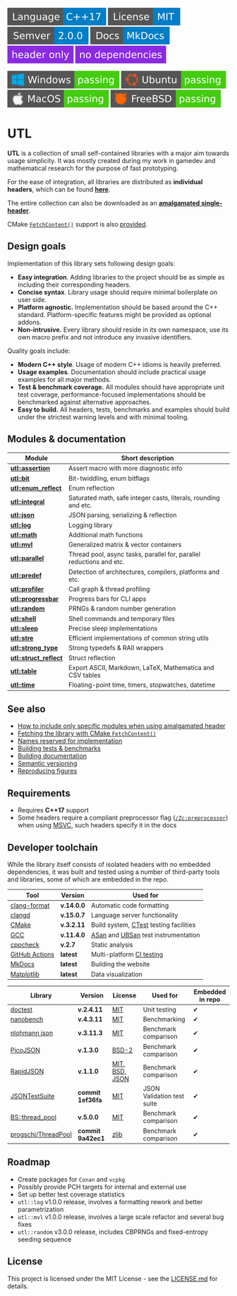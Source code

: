 [<img src ="images/badge_language_cpp_17.svg">](https://en.cppreference.com/w/cpp/17.html)
[<img src ="images/badge_license_mit.svg">](LICENSE.md)
[<img src ="images/badge_semver.svg">](guide_versioning.md)
[<img src ="images/badge_docs.svg">](https://dmitribogdanov.github.io/UTL/)
[<img src ="images/badge_header_only.svg">](https://en.wikipedia.org/wiki/Header-only)
[<img src ="images/badge_no_dependencies.svg">](https://github.com/DmitriBogdanov/UTL/tree/master/include/UTL)

[<img src ="images/badge_workflow_windows.svg">](https://github.com/DmitriBogdanov/UTL/actions/workflows/windows.yml)
[<img src ="images/badge_workflow_ubuntu.svg">](https://github.com/DmitriBogdanov/UTL/actions/workflows/ubuntu.yml)
[<img src ="images/badge_workflow_macos.svg">](https://github.com/DmitriBogdanov/UTL/actions/workflows/macos.yml)
[<img src ="images/badge_workflow_freebsd.svg">](https://github.com/DmitriBogdanov/UTL/actions/workflows/freebsd.yml)

# UTL

**UTL** is a collection of small self-contained libraries with a major aim towards usage simplicity. It was mostly created during my work in gamedev and mathematical research for the purpose of fast prototyping.

For the ease of integration, all libraries are distributed as **individual headers**, which can be found [**here**](../include/UTL).

The entire collection can also be downloaded as an [**amalgamated single-header**](../single_include/UTL.hpp).

CMake [`FetchContent()`](https://cmake.org/cmake/help/latest/module/FetchContent.html) support is also [provided](guide_fetching_library.md).

## Design goals

Implementation of this library sets following design goals:

* **Easy integration**. Adding libraries to the project should be as simple as including their corresponding headers.
* **Concise syntax**. Library usage should require minimal boilerplate on user side.
* **Platform agnostic.** Implementation should be based around the C++ standard. Platform-specific features might be provided as optional addons.
* **Non-intrusive.** Every library should reside in its own namespace, use its own macro prefix and not introduce any invasive identifiers.

Quality goals include:

* **Modern C++ style**. Usage of modern C++ idioms is heavily preferred.
* **Usage examples**. Documentation should include  practical usage examples for all major methods.
* **Test & benchmark coverage.** All modules should have appropriate unit test coverage, performance-focused implementations should be benchmarked against alternative approaches.
* **Easy to build.** All headers, tests, benchmarks and examples should build under the strictest warning levels and with minimal tooling.

## Modules & documentation

| Module                                              | Short description                                                    |
| --------------------------------------------------- | -------------------------------------------------------------------- |
| [**utl::assertion**](module_assertion.md)           | Assert macro with more diagnostic info                               |
| [**utl::bit**](module_bit.md)                       | Bit-twiddling, enum bitflags                                         |
| [**utl::enum_reflect**](module_enum_reflect.md)     | Enum reflection                                                      |
| [**utl::integral**](module_integral.md)             | Saturated math, safe integer casts, literals, rounding and etc.      |
| [**utl::json**](module_json.md)                     | JSON parsing, serializing & reflection                               |
| [**utl::log**](module_log.md)                       | Logging library                                                      |
| [**utl::math**](module_math.md)                     | Additional math functions                                            |
| [**utl::mvl**](module_mvl.md)                       | Generalized matrix & vector containers                               |
| [**utl::parallel**](module_parallel.md)             | Thread pool, async tasks, parallel for, parallel reductions and etc. |
| [**utl::predef**](module_predef.md)                 | Detection of architectures, compilers, platforms and etc.            |
| [**utl::profiler**](module_profiler.md)             | Call graph & thread profiling                                        |
| [**utl::progressbar**](module_progressbar.md)       | Progress bars for CLI apps                                           |
| [**utl::random**](module_random.md)                 | PRNGs & random number generation                                     |
| [**utl::shell**](module_shell.md)                   | Shell commands and temporary files                                   |
| [**utl::sleep**](module_sleep.md)                   | Precise sleep implementations                                        |
| [**utl::stre**](module_stre.md)                     | Efficient implementations of common string utils                     |
| [**utl::strong_type**](module_strong_type.md)       | Strong typedefs & RAII wrappers                                      |
| [**utl::struct_reflect**](module_struct_reflect.md) | Struct reflection                                                    |
| [**utl::table**](module_table.md)                   | Export ASCII, Markdown, LaTeX, Mathematica and CSV tables            |
| [**utl::time**](module_time.md)                     | Floating-point time, timers, stopwatches, datetime                   |

## See also

* [How to include only specific modules when using amalgamated header](guide_selecting_modules.md)
* [Fetching the library with CMake `FetchContent()`](guide_fetching_library.md)
* [Names reserved for implementation](guide_reserved_names.md)
* [Building tests & benchmarks](guide_building_project.md)
* [Building documentation](guide_building_docs.md)
* [Semantic versioning](guide_versioning.md)
* [Reproducing figures](guide_reproducing_figures.md)

## Requirements

* Requires **C++17** support
* Some headers require a compliant preprocessor flag ([`/Zc:preprocessor`](https://learn.microsoft.com/en-us/cpp/build/reference/zc-preprocessor)) when using [MSVC](https://en.wikipedia.org/wiki/Microsoft_Visual_C%2B%2B), such headers specify it in the docs

## Developer toolchain

While the library itself consists of isolated headers with no embedded dependencies, it was built and tested using a number of third-party tools and libraries, some of which are embedded in the repo.

| Tool                                                                                                   | Version      | Used for                                                                                                                                                         |
| ------------------------------------------------------------------------------------------------------ | ------------ | ---------------------------------------------------------------------------------------------------------------------------------------------------------------- |
| [clang-format](https://clang.llvm.org/docs/ClangFormat.html)                                           | **v.14.0.0** | Automatic code formatting                                                                                                                                        |
| [clangd](https://clangd.llvm.org)                                                                      | **v.15.0.7** | Language server functionality                                                                                                                                    |
| [CMake](https://cmake.org)                                                                             | **v.3.2.11** | Build system, [CTest](https://cmake.org/cmake/help/latest/manual/ctest.1.html) testing facilities                                                                |
| [GCC](https://gcc.gnu.org/onlinedocs/gcc/Instrumentation-Options.html)                                 | **v.11.4.0** | [ASan](https://github.com/google/sanitizers/wiki/AddressSanitizer) and [UBSan](https://clang.llvm.org/docs/UndefinedBehaviorSanitizer.html) test instrumentation |
| [cppcheck](https://github.com/danmar/cppcheck)                                                         | **v.2.7**    | Static analysis                                                                                                                                                  |
| [GitHub Actions](https://docs.github.com/en/actions/about-github-actions/understanding-github-actions) | **latest**   | Multi-platform [CI testing](https://docs.github.com/en/actions/about-github-actions/about-continuous-integration-with-github-actions)                            |
| [MkDocs](https://www.mkdocs.org/)                                                                      | **latest**   | Building the website                                                                                                                                             |
| [Matplotlib](https://matplotlib.org/)                                                                  | **latest**   | Data visualization                                                                                                                                               |

| Library                                                       | Version            | License                                                                        | Used for                   | Embedded in repo |
| ------------------------------------------------------------- | ------------------ | ------------------------------------------------------------------------------ | -------------------------- | ---------------- |
| [doctest](https://github.com/doctest/doctest)                 | **v.2.4.11**       | [MIT](https://github.com/doctest/doctest/blob/master/LICENSE.txt)              | Unit testing               | ✔                |
| [nanobench](https://github.com/martinus/nanobench)            | **v.4.3.11**       | [MIT](https://github.com/martinus/nanobench/blob/master/LICENSE)               | Benchmarking               | ✔                |
| [nlohmann json](https://github.com/nlohmann/json)             | **v.3.11.3**       | [MIT](https://github.com/nlohmann/json/blob/develop/LICENSE.MIT)               | Benchmark comparison       | ✔                |
| [PicoJSON](https://github.com/kazuho/picojson)                | **v.1.3.0**        | [BSD-2](https://github.com/kazuho/picojson/blob/master/LICENSE)                | Benchmark comparison       | ✔                |
| [RapidJSON](https://github.com/Tencent/rapidjson)             | **v.1.1.0**        | [MIT, BSD, JSON](https://github.com/Tencent/rapidjson/blob/master/license.txt) | Benchmark comparison       | ✔                |
| [JSONTestSuite](https://github.com/nst/JSONTestSuite/)        | **commit 1ef36fa** | [MIT](https://github.com/nst/JSONTestSuite/blob/master/LICENSE)                | JSON Validation test suite | ✔                |
| [BS::thread_pool](https://github.com/bshoshany/thread-pool)   | **v.5.0.0**        | [MIT](https://github.com/bshoshany/thread-pool/blob/master/LICENSE.txt)        | Benchmark comparison       | ✔                |
| [progschj/ThreadPool](https://github.com/progschj/ThreadPool) | **commit 9a42ec1** | [zlib](https://github.com/progschj/ThreadPool/blob/master/COPYING)             | Benchmark comparison       | ✔                |

## Roadmap

* Create packages for `Conan` and `vcpkg`
* Possibly provide PCH targets for internal and external use
* Set up better test coverage statistics
* `utl::log` v1.0.0 release, involves a formatting rework and better parametrization
* `utl::mvl` v1.0.0 release, involves a large scale refactor and several bug fixes
* `utl::random` v3.0.0 release, includes CBPRNGs and fixed-entropy seeding sequence

## License

This project is licensed under the MIT License - see the [LICENSE.md](../LICENSE.md) for details.

